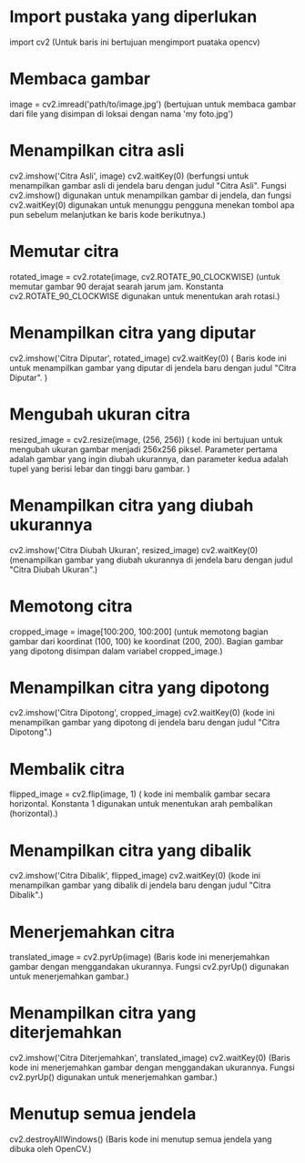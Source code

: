 # Import pustaka yang diperlukan
import cv2
(Untuk baris ini bertujuan mengimport puataka opencv)

# Membaca gambar
image = cv2.imread('path/to/image.jpg')
(bertujuan untuk membaca gambar dari file yang disimpan di loksai dengan nama 'my foto.jpg')

# Menampilkan citra asli
cv2.imshow('Citra Asli', image)
cv2.waitKey(0)
(berfungsi untuk menampilkan gambar asli di jendela baru dengan judul "Citra Asli". Fungsi cv2.imshow() digunakan untuk menampilkan gambar di jendela, dan fungsi cv2.waitKey(0) digunakan untuk menunggu pengguna menekan tombol apa pun sebelum melanjutkan ke baris kode berikutnya.)

# Memutar citra
rotated_image = cv2.rotate(image, cv2.ROTATE_90_CLOCKWISE)
(untuk memutar gambar 90 derajat searah jarum jam. Konstanta cv2.ROTATE_90_CLOCKWISE digunakan untuk menentukan arah rotasi.)

# Menampilkan citra yang diputar
cv2.imshow('Citra Diputar', rotated_image)
cv2.waitKey(0)
( Baris kode ini untuk menampilkan gambar yang diputar di jendela baru dengan judul "Citra Diputar". )

# Mengubah ukuran citra
resized_image = cv2.resize(image, (256, 256))
( kode ini bertujuan untuk mengubah ukuran gambar menjadi 256x256 piksel. Parameter pertama adalah gambar yang ingin diubah ukurannya, dan parameter kedua adalah tupel yang berisi lebar dan tinggi baru gambar. ) 

# Menampilkan citra yang diubah ukurannya
cv2.imshow('Citra Diubah Ukuran', resized_image)
cv2.waitKey(0)
(menampilkan gambar yang diubah ukurannya di jendela baru dengan judul "Citra Diubah Ukuran".)

# Memotong citra
cropped_image = image[100:200, 100:200]
(untuk memotong bagian gambar dari koordinat (100, 100) ke koordinat (200, 200). Bagian gambar yang dipotong disimpan dalam variabel cropped_image.)

# Menampilkan citra yang dipotong
cv2.imshow('Citra Dipotong', cropped_image)
cv2.waitKey(0)
(kode ini menampilkan gambar yang dipotong di jendela baru dengan judul "Citra Dipotong".)

# Membalik citra
flipped_image = cv2.flip(image, 1)
( kode ini membalik gambar secara horizontal. Konstanta 1 digunakan untuk menentukan arah pembalikan (horizontal).)

# Menampilkan citra yang dibalik
cv2.imshow('Citra Dibalik', flipped_image)
cv2.waitKey(0)
(kode ini menampilkan gambar yang dibalik di jendela baru dengan judul "Citra Dibalik".)

# Menerjemahkan citra
translated_image = cv2.pyrUp(image)
(Baris kode ini menerjemahkan gambar dengan menggandakan ukurannya. Fungsi cv2.pyrUp() digunakan untuk menerjemahkan gambar.)

# Menampilkan citra yang diterjemahkan
cv2.imshow('Citra Diterjemahkan', translated_image)
cv2.waitKey(0)
(Baris kode ini menerjemahkan gambar dengan menggandakan ukurannya. Fungsi cv2.pyrUp() digunakan untuk menerjemahkan gambar.)

# Menutup semua jendela
cv2.destroyAllWindows()
(Baris kode ini menutup semua jendela yang dibuka oleh OpenCV.)
